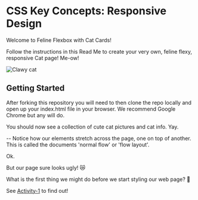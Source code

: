 # CSS Key Concepts: Responsive Design

Welcome to Feline Flexbox with Cat Cards!

Follow the instructions in this Read Me to create your very own, feline flexy, responsive Cat page! Me-ow!

![Clawy cat](./clawy.jpeg)

## Getting Started

After forking this repository you will need to then clone the repo locally and open up your index.html file in your browser. We recommend Google Chrome but any will do.

You should now see a collection of cute cat pictures and cat info. Yay.

-- Notice how our elements stretch across the page, one on top of another. This is called the documents 'normal flow' or 'flow layout'.

Ok.

But our page sure looks ugly! 😿

What is the first thing we might do before we start styling our web page? 🤔

See [Activity-1](./activities/activity-1.md) to find out!
